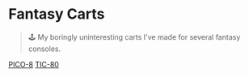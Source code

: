 # Fantasy Carts
> 🕹️ My boringly uninteresting carts I've made for several fantasy consoles.

[PICO-8](https://www.lexaloffle.com/pico-8.php)
[TIC-80](https://tic.computer)

